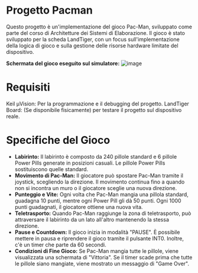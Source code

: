 # Progetto Pacman
Questo progetto è un'implementazione del gioco Pac-Man, sviluppato come parte del corso di Architetture dei Sistemi di Elaborazione. Il gioco è stato sviluppato per la scheda LandTiger, con un focus sull'implementazione della logica di gioco e sulla gestione delle risorse hardware limitate del dispositivo.

<b>Schermata del gioco eseguito sul simulatore:</b>
![image](https://github.com/user-attachments/assets/a9315584-7677-494f-ac67-b92c433764b9)


# Requisiti
Keil µVision: Per la programmazione e il debugging del progetto.
LandTiger Board: (Se disponibile fisicamente) per testare il progetto sul dispositivo reale.


# Specifiche del Gioco
<ul>
  <li><b>Labirinto:</b> Il labirinto è composto da 240 pillole standard e 6 pillole Power Pills generate in posizioni casuali. Le pillole Power Pills sostituiscono quelle standard.</li>
  <li><b>Movimento di Pac-Man:</b> Il giocatore può spostare Pac-Man tramite il joystick, scegliendo la direzione. Il movimento continua fino a quando non si incontra un muro o il giocatore sceglie una nuova direzione.</li>
  <li><b>Punteggio e Vite:</b> Ogni volta che Pac-Man mangia una pillola standard, guadagna 10 punti, mentre ogni Power Pill gli dà 50 punti. Ogni 1000 punti guadagnati, il giocatore ottiene una nuova vita.</li>
  <li><b>Teletrasporto:</b> Quando Pac-Man raggiunge la zona di teletrasporto, può attraversare il labirinto da un lato all'altro mantenendo la stessa direzione.</li>
  <li><b>Pause e Countdown:</b> Il gioco inizia in modalità "PAUSE". È possibile mettere in pausa e riprendere il gioco tramite il pulsante INT0. Inoltre, c'è un timer che parte da 60 secondi.</li>
  <li><b>Condizioni di Fine Gioco:</b> Se Pac-Man mangia tutte le pillole, viene visualizzata una schermata di "Vittoria". Se il timer scade prima che tutte le pillole siano mangiate, viene mostrato un     messaggio di "Game Over".</li>

</ul>
